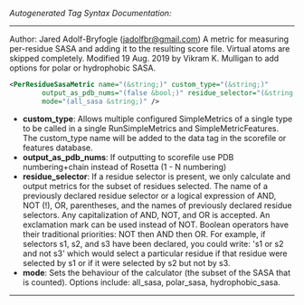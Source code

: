 <!-- THIS IS AN AUTOGENERATED FILE: Don't edit it directly, instead change the schema definition in the code itself. -->

_Autogenerated Tag Syntax Documentation:_

---
Author: Jared Adolf-Bryfogle (jadolfbr@gmail.com)
A metric for measuring per-residue SASA and adding it to the resulting score file.  Virtual atoms are skipped completely. Modified 19 Aug. 2019 by Vikram K. Mulligan to add options for polar or hydrophobic SASA.

```xml
<PerResidueSasaMetric name="(&string;)" custom_type="(&string;)"
        output_as_pdb_nums="(false &bool;)" residue_selector="(&string;)"
        mode="(all_sasa &string;)" />
```

-   **custom_type**: Allows multiple configured SimpleMetrics of a single type to be called in a single RunSimpleMetrics and SimpleMetricFeatures. 
 The custom_type name will be added to the data tag in the scorefile or features database.
-   **output_as_pdb_nums**: If outputting to scorefile use PDB numbering+chain instead of Rosetta (1 - N numbering)
-   **residue_selector**: If a residue selector is present, we only calculate and output metrics for the subset of residues selected. The name of a previously declared residue selector or a logical expression of AND, NOT (!), OR, parentheses, and the names of previously declared residue selectors. Any capitalization of AND, NOT, and OR is accepted. An exclamation mark can be used instead of NOT. Boolean operators have their traditional priorities: NOT then AND then OR. For example, if selectors s1, s2, and s3 have been declared, you could write: 's1 or s2 and not s3' which would select a particular residue if that residue were selected by s1 or if it were selected by s2 but not by s3.
-   **mode**: Sets the behaviour of the calculator (the subset of the SASA that is counted).  Options include: all_sasa, polar_sasa, hydrophobic_sasa.

---
